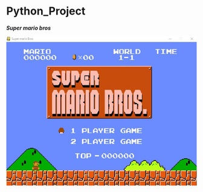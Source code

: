 # Python_Project<br>

***Super mario bros***<br>


![alt text](https://github.com/NicolasB2/Python_Project/blob/master/sources/graphics/screen.JPG)
